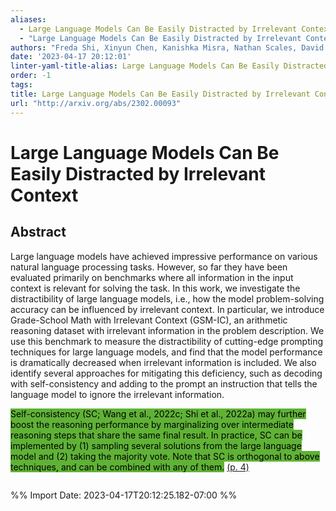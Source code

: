 ```yaml
---
aliases:
  - Large Language Models Can Be Easily Distracted by Irrelevant Context
  - "Large Language Models Can Be Easily Distracted by Irrelevant Context"
authors: "Freda Shi, Xinyun Chen, Kanishka Misra, Nathan Scales, David Dohan, Ed Chi, Nathanael Schärli, Denny Zhou"
date: '2023-04-17 20:12:01'
linter-yaml-title-alias: Large Language Models Can Be Easily Distracted by Irrelevant Context
order: -1
tags: 
title: Large Language Models Can Be Easily Distracted by Irrelevant Context
url: "http://arxiv.org/abs/2302.00093"
---
```


# Large Language Models Can Be Easily Distracted by Irrelevant Context





## Abstract

Large language models have achieved impressive performance on various natural language processing tasks. However, so far they have been evaluated primarily on benchmarks where all information in the input context is relevant for solving the task. In this work, we investigate the distractibility of large language models, i.e., how the model problem-solving accuracy can be influenced by irrelevant context. In particular, we introduce Grade-School Math with Irrelevant Context (GSM-IC), an arithmetic reasoning dataset with irrelevant information in the problem description. We use this benchmark to measure the distractibility of cutting-edge prompting techniques for large language models, and find that the model performance is dramatically decreased when irrelevant information is included. We also identify several approaches for mitigating this deficiency, such as decoding with self-consistency and adding to the prompt an instruction that tells the language model to ignore the irrelevant information.



<mark style="background: #5fb236">Self-consistency (SC; Wang et al., 2022c; Shi et al., 2022a) may further boost the reasoning performance by marginalizing over intermediate reasoning steps that share the same final result. In practice, SC can be implemented by (1) sampling several solutions from the large language model and (2) taking the majority vote. Note that SC is orthogonal to above techniques, and can be combined with any of them.</mark> [(p. 4)](zotero://open-pdf/library/items/IV246Z3J?page=4) 





```

```

%% Import Date: 2023-04-17T20:12:25.182-07:00 %%
